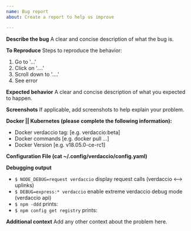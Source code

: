 ```yaml
---
name: Bug report
about: Create a report to help us improve

---
```


**Describe the bug**
A clear and concise description of what the bug is.

**To Reproduce**
Steps to reproduce the behavior:
1. Go to '...'
2. Click on '....'
3. Scroll down to '....'
4. See error

**Expected behavior**
A clear and concise description of what you expected to happen.

**Screenshots**
If applicable, add screenshots to help explain your problem.

**Docker || Kubernetes (please complete the following information):**
 - Docker verdaccio tag: [e.g. verdaccio:beta]
 - Docker commands [e.g. docker pull ...]
 - Docker Version [e.g. v18.05.0-ce-rc1]

**Configuration File (cat ~/.config/verdaccio/config.yaml)** 

**Debugging output**
 - `$ NODE_DEBUG=request verdaccio` display request calls (verdaccio <--> uplinks)
 - `$ DEBUG=express:* verdaccio` enable extreme verdaccio debug mode (verdaccio api)
 - `$ npm -ddd` prints:
 - `$ npm config get registry` prints:

**Additional context**
Add any other context about the problem here.
